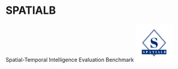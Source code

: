 # SPATIALB 
Spatial-Temporal Intelligence Evaluation Benchmark 
<img src="/logo.jpg" width="20%" >

